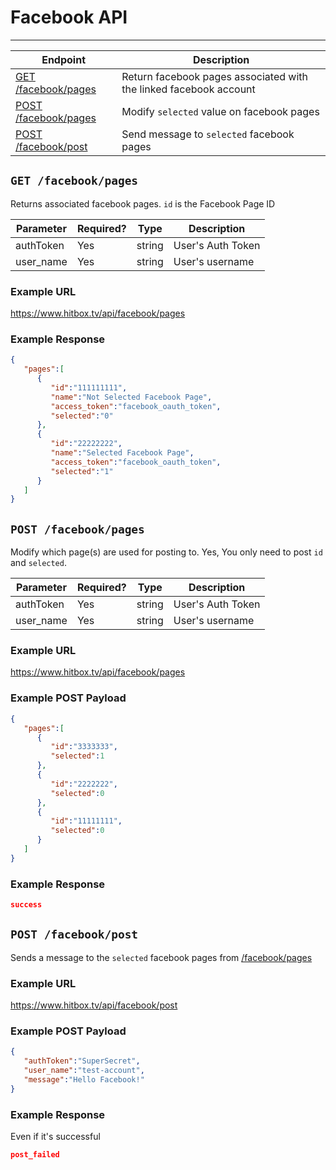 # Facebook API
***

| Endpoint | Description |
| ---- | --------------- |
| [GET /facebook/pages](/user/facebook/index.md#get-facebookpages) | Return facebook pages associated with the linked facebook account |
| [POST /facebook/pages](/user/facebook/index.md#post-facebookpages) | Modify `selected` value on facebook pages |
| [POST /facebook/post](/user/facebook/index.md#post-facebookpost) | Send message to `selected` facebook pages |

## `GET /facebook/pages`

Returns associated facebook pages. `id` is the Facebook Page ID 

| Parameter | Required? | Type | Description |
| --- | --- | --- | --- |
| authToken | Yes | string | User's Auth Token |
| user_name | Yes | string | User's username |

### Example URL

https://www.hitbox.tv/api/facebook/pages

### Example Response 

```json
{
   "pages":[
      {
         "id":"111111111",
         "name":"Not Selected Facebook Page",
         "access_token":"facebook_oauth_token",
         "selected":"0"
      },
      {
         "id":"22222222",
         "name":"Selected Facebook Page",
         "access_token":"facebook_oauth_token",
         "selected":"1"
      }
   ]
}
```

## `POST /facebook/pages`

Modify which page(s) are used for posting to. Yes, You only need to post `id` and `selected`.

| Parameter | Required? | Type | Description |
| --- | --- | --- | --- |
| authToken | Yes | string | User's Auth Token |
| user_name | Yes | string | User's username |

### Example URL

https://www.hitbox.tv/api/facebook/pages

### Example POST Payload

```json
{
   "pages":[
      {
         "id":"3333333",
         "selected":1
      },
      {
         "id":"2222222",
         "selected":0
      },
      {
         "id":"11111111",
         "selected":0
      }
   ]
}
```

### Example Response

```json
success
```

## `POST /facebook/post`

Sends a message to the `selected` facebook pages from [/facebook/pages](/facebook/index.md#post-facebookpages)

### Example URL

https://www.hitbox.tv/api/facebook/post

### Example POST Payload

```json
{
   "authToken":"SuperSecret",
   "user_name":"test-account",
   "message":"Hello Facebook!"
}
```

### Example Response

Even if it's successful
```json
post_failed
```
